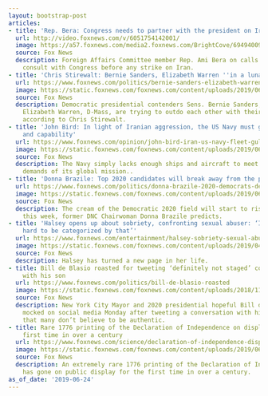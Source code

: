 ```yaml
---
layout: bootstrap-post
articles:
- title: 'Rep. Bera: Congress needs to partner with the president on Iran'
  url: http://video.foxnews.com/v/6051754142001/
  image: https://a57.foxnews.com/media2.foxnews.com/BrightCove/694940094001/2019/06/24/640/360/694940094001_6051765644001_6051754142001-vs.jpg
  source: Fox News
  description: Foreign Affairs Committee member Rep. Ami Bera on calls for Trump to
    consult with Congress before any strike on Iran.
- title: 'Chris Stirewalt: Bernie Sanders, Elizabeth Warren ''in a lunatic derby'''
  url: https://www.foxnews.com/politics/bernie-sanders-elizabeth-warren-free-college
  image: https://static.foxnews.com/foxnews.com/content/uploads/2019/06/Elizabeth-Warren-sanders.jpg
  source: Fox News
  description: Democratic presidential contenders Sens. Bernie Sanders, I-Vt., and
    Elizabeth Warren, D-Mass, are trying to outdo each other with their campaign promises,
    according to Chris Stirewalt.
- title: 'John Bird: In light of Iranian aggression, the US Navy must grow in size
    and capability'
  url: https://www.foxnews.com/opinion/john-bird-iran-us-navy-fleet-gulf-of-oman
  image: https://static.foxnews.com/foxnews.com/content/uploads/2019/06/USS-Chancellorsville.jpg
  source: Fox News
  description: The Navy simply lacks enough ships and aircraft to meet the increasing
    demands of its global mission..
- title: 'Donna Brazile: Top 2020 candidates will break away from the pack this week'
  url: https://www.foxnews.com/politics/donna-brazile-2020-democrats-debates
  image: https://static.foxnews.com/foxnews.com/content/uploads/2019/06/694940094001_6017748771001_6017743403001-vs.jpg
  source: Fox News
  description: The cream of the Democratic 2020 field will start to rise to the top
    this week, former DNC Chairwoman Donna Brazile predicts.
- title: 'Halsey opens up about sobriety, confronting sexual abuser: ‘I worked too
    hard to be categorized by that’'
  url: https://www.foxnews.com/entertainment/halsey-sobriety-sexual-abuse
  image: https://static.foxnews.com/foxnews.com/content/uploads/2019/04/halsey-getty.jpg
  source: Fox News
  description: Halsey has turned a new page in her life.
- title: Bill de Blasio roasted for tweeting ‘definitely not staged’ conversation
    with his son
  url: https://www.foxnews.com/politics/bill-de-blasio-roasted
  image: https://static.foxnews.com/foxnews.com/content/uploads/2018/11/bil-de-blasio.jpg
  source: Fox News
  description: New York City Mayor and 2020 presidential hopeful Bill de Blasio was
    mocked on social media Monday after tweeting a conversation with his son, Dante,
    that many don’t believe to be authentic.
- title: Rare 1776 printing of the Declaration of Independence on display for the
    first time in over a century
  url: https://www.foxnews.com/science/declaration-of-independence-display
  image: https://static.foxnews.com/foxnews.com/content/uploads/2019/06/DeclarationPrinting1776.jpg
  source: Fox News
  description: An extremely rare 1776 printing of the Declaration of Independence
    has gone on public display for the first time in over a century.
as_of_date: '2019-06-24'
---
```


